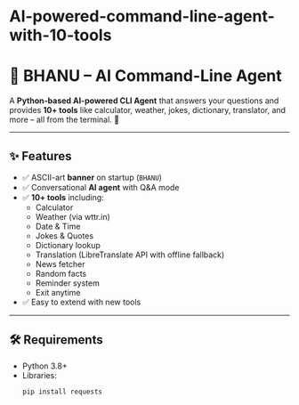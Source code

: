 # AI-powered-command-line-agent-with-10-tools
# 🤖 BHANU – AI Command-Line Agent

A **Python-based AI-powered CLI Agent** that answers your questions and provides **10+ tools** like calculator, weather, jokes, dictionary, translator, and more – all from the terminal. 🚀  

---

## ✨ Features
- ✅ ASCII-art **banner** on startup (`BHANU`)  
- ✅ Conversational **AI agent** with Q&A mode  
- ✅ **10+ tools** including:
  - Calculator  
  - Weather (via wttr.in)  
  - Date & Time  
  - Jokes & Quotes  
  - Dictionary lookup  
  - Translation (LibreTranslate API with offline fallback)  
  - News fetcher  
  - Random facts  
  - Reminder system  
  - Exit anytime  
- ✅ Easy to extend with new tools  

---

## 🛠 Requirements
- Python 3.8+  
- Libraries:  
  ```bash
  pip install requests


